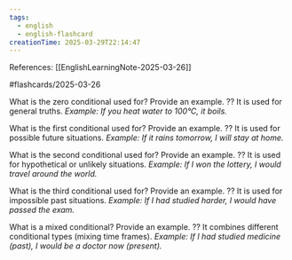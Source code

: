 ```yaml
---
tags:
  - english
  - english-flashcard
creationTime: 2025-03-29T22:14:47
---
```

References: [[EnglishLearningNote-2025-03-26]]

#flashcards/2025-03-26

What is the zero conditional used for? Provide an example.
??
It is used for general truths. *Example: If you heat water to 100°C, it boils.*

What is the first conditional used for? Provide an example.
??
It is used for possible future situations. *Example: If it rains tomorrow, I will stay at home.*

What is the second conditional used for? Provide an example.
??
It is used for hypothetical or unlikely situations. *Example: If I won the lottery, I would travel around the world.*

What is the third conditional used for? Provide an example.
??
It is used for impossible past situations. *Example: If I had studied harder, I would have passed the exam.*

What is a mixed conditional? Provide an example.
??
It combines different conditional types (mixing time frames). *Example: If I had studied medicine (past), I would be a doctor now (present).*
